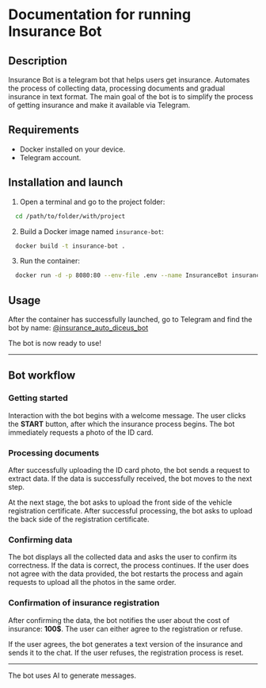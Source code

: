 # Documentation for running Insurance Bot

## Description

Insurance Bot is a telegram bot that helps users get insurance.
Automates the process of collecting data, processing documents and gradual insurance in text format.
The main goal of the bot is to simplify the process of getting insurance and make it available via Telegram.

## Requirements

* Docker installed on your device.
* Telegram account.

## Installation and launch

1. Open a terminal and go to the project folder:

```bash
  cd /path/to/folder/with/project
```

2. Build a Docker image named `insurance-bot`:

```bash
  docker build -t insurance-bot .
```

3. Run the container:

```bash
  docker run -d -p 8080:80 --env-file .env --name InsuranceBot insurance-bot
```

## Usage

After the container has successfully launched, go to Telegram and find the bot by name:
[@insurance\_auto\_diceus\_bot](https://t.me/insurance_auto_diceus_bot)

The bot is now ready to use!

---

## Bot workflow

### Getting started

Interaction with the bot begins with a welcome message.
The user clicks the **START** button, after which the insurance process begins.
The bot immediately requests a photo of the ID card.

### Processing documents

After successfully uploading the ID card photo, the bot sends a request to extract data.
If the data is successfully received, the bot moves to the next step.

At the next stage, the bot asks to upload the front side of the vehicle registration certificate.
After successful processing, the bot asks to upload the back side of the registration certificate.

### Confirming data

The bot displays all the collected data and asks the user to confirm its correctness.
If the data is correct, the process continues.
If the user does not agree with the data provided, the bot restarts the process
and again requests to upload all the photos in the same order.

### Confirmation of insurance registration

After confirming the data, the bot notifies the user about the cost of insurance: **100\$**.
The user can either agree to the registration or refuse.

If the user agrees, the bot generates a text version of the insurance and sends it to the chat.
If the user refuses, the registration process is reset.

---

The bot uses AI to generate messages.